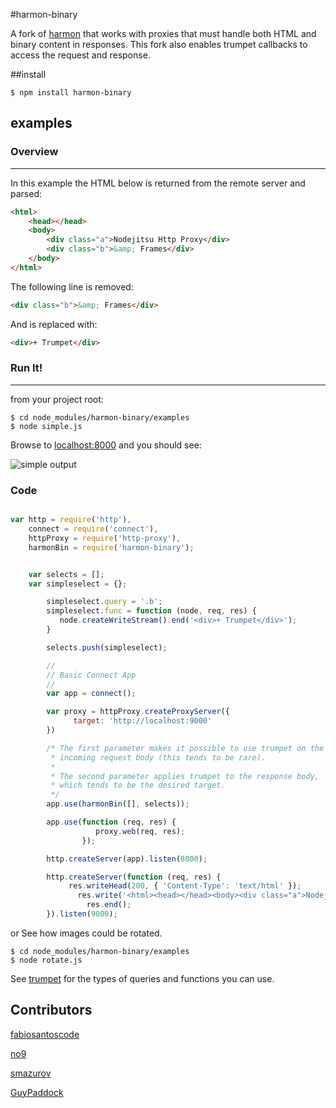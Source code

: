 #harmon-binary

A fork of [harmon](https://github.com/No9/harmon) that works with proxies that must handle both HTML and binary content in responses. This fork also enables trumpet callbacks to access the request and response.

##install

```
$ npm install harmon-binary
```

## examples ##

### Overview ###
------------
In this example the HTML below is returned from the remote server and parsed:
``` html
<html>
	<head></head>
	<body>
		<div class="a">Nodejitsu Http Proxy</div>
		<div class="b">&amp; Frames</div>
	</body>
</html>
```
  
The following line is removed: 
``` html
<div class="b">&amp; Frames</div> 
```
And is replaced with: 
``` html 
<div>+ Trumpet</div>
``` 
### Run It! 
----------- 
from your project root:
```
$ cd node_modules/harmon-binary/examples
$ node simple.js
```
Browse to [localhost:8000](http://localhost:8000) and you should see:

![simple output](http://i.imgur.com/Gpbzt.png)

### Code

``` js

var http = require('http'),
    connect = require('connect'),
    httpProxy = require('http-proxy'),
    harmonBin = require('harmon-binary');


    var selects = [];
    var simpleselect = {};

        simpleselect.query = '.b';
        simpleselect.func = function (node, req, res) {
           node.createWriteStream().end('<div>+ Trumpet</div>');
        }

        selects.push(simpleselect);

        //
        // Basic Connect App
        //
        var app = connect();

        var proxy = httpProxy.createProxyServer({
              target: 'http://localhost:9000'
        })

        /* The first parameter makes it possible to use trumpet on the
         * incoming request body (this tends to be rare).
         *
         * The second parameter applies trumpet to the response body,
         * which tends to be the desired target.
         */
        app.use(harmonBin([], selects));

        app.use(function (req, res) {
                   proxy.web(req, res);
                });

        http.createServer(app).listen(8000);

        http.createServer(function (req, res) {
             res.writeHead(200, { 'Content-Type': 'text/html' });
               res.write('<html><head></head><body><div class="a">Nodejitsu Http Proxy</div><div class="b">&amp; Frames</div></body></html>');
                 res.end();
        }).listen(9000);
```
or 
See how images could be rotated.
```
$ cd node_modules/harmon-binary/examples
$ node rotate.js
```

See [trumpet](https://github.com/substack/node-trumpet) for the types of queries and functions you can use.

## Contributors 

[fabiosantoscode](https://github.com/fabiosantoscode)

[no9](https://github.com/no9)

[smazurov](https://github.com/smazurov)

[GuyPaddock](https://github.com/GuyPaddock)

